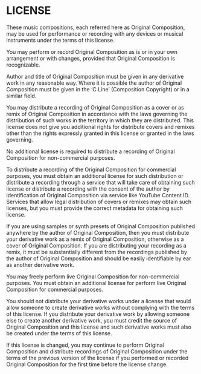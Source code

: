 # LICENSE

These music compositions, each referred here as Original Composition, may be used for performance or recording with any devices or musical instruments under the terms of this license.

You may perform or record Original Composition as is or in your own arrangement or with changes, provided that Original Composition is recognizable.

Author and title of Original Composition must be given in any derivative work in any reasonable way. Where it is possible the author of Original Composition must be given in the ‘C Line’ (Composition Copyright) or in a similar field.

You may distribute a recording of Original Composition as a cover or as remix of Original Composition in accordance with the laws governing the distribution of such works in the territory in which they are distributed. This license does not give you additional rights for distribute covers and remixes other than the rights expressly granted in this license or granted in the laws governing.

No additional license is required to distribute a recording of Original Composition for non-commercial purposes.

To distribute a recording of the Original Composition for commercial purposes, you must obtain an additional license for such distribution or distribute a recording through a service that will take care of obtaining such license or distribute a recording with the consent of the author by identification of Original Composition via service like YouTube Content ID. Services that allow legal distribution of covers or remixes may obtain such licenses, but you must provide the correct metadata for obtaining such license.

If you are using samples or synth presets of Original Composition published anywhere by the author of Original Composition, then you must distribute your derivative work as a remix of Original Composition, otherwise as a cover of Original Composition. If you are distributing your recording as a remix, it must be substantially different from the recordings published by the author of Original Composition and should be easily identifiable by ear as another derivative work.

You may freely perform live Original Composition for non-commercial purposes. You must obtain an additional license for perform live Original Composition for commercial purposes.

You should not distribute your derivative works under a license that would allow someone to create derivative works without complying with the terms of this license. If you distribute your derivative work by allowing someone else to create another derivative work, you must credit the source of Original Composition and this license and such derivative works must also be created under the terms of this license.

If this license is changed, you may continue to perform Original Composition and distribute recordings of Original Composition under the terms of the previous version of the license if you performed or recorded Original Composition for the first time before the license change.
